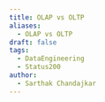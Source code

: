 ```yaml
---
title: OLAP vs OLTP
aliases:
  - OLAP vs OLTP
draft: false
tags:
  - DataEngineering
  - Status200
author:
  - Sarthak Chandajkar
---
```

 

